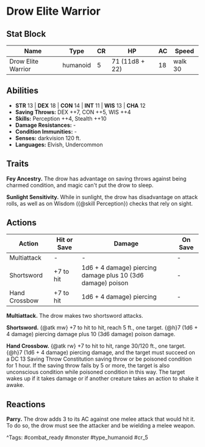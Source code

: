 # Drow Elite Warrior

## Stat Block

| Name | Type | CR | HP | AC | Speed |
|------|------|----|----|----|-------|
| Drow Elite Warrior | humanoid | 5 | 71 (11d8 + 22) | 18 | walk 30 |

## Abilities

- **STR** 13 | **DEX** 18 | **CON** 14 | **INT** 11 | **WIS** 13 | **CHA** 12
- **Saving Throws:** DEX ++7, CON ++5, WIS ++4  
- **Skills:** Perception ++4, Stealth ++10  
- **Damage Resistances:** -  
- **Condition Immunities:** -  
- **Senses:** darkvision 120 ft.  
- **Languages:** Elvish, Undercommon

## Traits

**Fey Ancestry.** The drow has advantage on saving throws against being charmed condition, and magic can't put the drow to sleep.

**Sunlight Sensitivity.** While in sunlight, the drow has disadvantage on attack rolls, as well as on Wisdom ({@skill Perception}) checks that rely on sight.


## Actions

| Action | Hit or Save | Damage | On Save |
|--------|--------------|--------|----------|
| Multiattack | - | - | - |
| Shortsword | +7 to hit | 1d6 + 4 damage) piercing damage plus 10 (3d6 damage) poison | - |
| Hand Crossbow | +7 to hit | 1d6 + 4 damage) piercing | - |

**Multiattack.** The drow makes two shortsword attacks.

**Shortsword.** {@atk mw} +7 to hit to hit, reach 5 ft., one target. {@h}7 (1d6 + 4 damage) piercing damage plus 10 (3d6 damage) poison damage.

**Hand Crossbow.** {@atk rw} +7 to hit to hit, range 30/120 ft., one target. {@h}7 (1d6 + 4 damage) piercing damage, and the target must succeed on a DC 13 Saving Throw Constitution saving throw or be poisoned condition for 1 hour. If the saving throw fails by 5 or more, the target is also unconscious condition while poisoned condition in this way. The target wakes up if it takes damage or if another creature takes an action to shake it awake.

## Reactions

**Parry.** The drow adds 3 to its AC against one melee attack that would hit it. To do so, the drow must see the attacker and be wielding a melee weapon.



^Tags: #combat_ready #monster #type_humanoid #cr_5